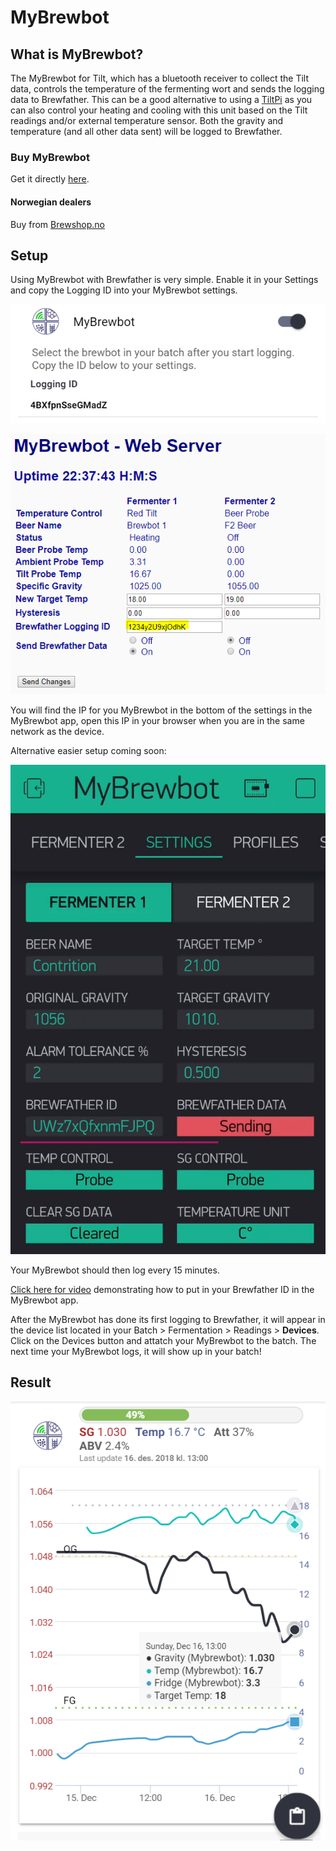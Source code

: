# MyBrewbot

## What is MyBrewbot?

The MyBrewbot for Tilt, which has a bluetooth receiver to collect the Tilt data, controls the temperature of the fermenting wort and sends the logging data to Brewfather. This can be a good alternative to using a [TiltPi](tilt-hydrometer.md#tiltpi-setup) as you can also control your heating and cooling with this unit based on the Tilt readings and/or external temperature sensor. Both the gravity and temperature \(and all other data sent\) will be logged to Brewfather.

### Buy MyBrewbot

Get it directly [here](https://www.mybrewbot.com/).

#### Norwegian dealers

Buy from [Brewshop.no](https://brewshop.no/produkt/utstyr/maleutstyr/mybrewbot-for-tilt-temperaturkontroller)

## Setup

Using MyBrewbot with Brewfather is very simple. Enable it in your Settings and copy the Logging ID into your MyBrewbot settings.

![1. Enable MyBrewbot in Brewfather](../.gitbook/assets/image%20%2824%29.png)

![2. Copy the Logging ID into the Brewfather Logging ID field in the MyBrewbot web config](../.gitbook/assets/image%20%2813%29.png)

You will find the IP for you MyBrewbot in the bottom of the settings in the MyBrewbot app, open this IP in your browser when you are in the same network as the device.

Alternative easier setup coming soon:

![3. Alternative setup in the new MyBrewbot app \(due for release soon\)](../.gitbook/assets/image%20%2833%29.png)

Your MyBrewbot should then log every 15 minutes.

[Click here for video](http://mybrewbot.co.uk/UI/Settings.mp4) demonstrating how to put in your Brewfather ID in the MyBrewbot app.

After the MyBrewbot has done its first logging to Brewfather, it will appear in the device list located in your Batch &gt; Fermentation &gt; Readings &gt; **Devices**. Click on the Devices button and attatch your MyBrewbot to the batch. The next time your MyBrewbot logs, it will show up in your batch!

## Result

![MyBrewBot with Tilt attached](../.gitbook/assets/image%20%282%29.png)

